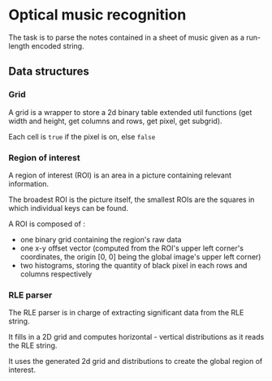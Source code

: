 # Optical music recognition

The task is to parse the notes contained in a sheet of music given as a run-length encoded string.

## Data structures

### Grid

A grid is a wrapper to store a 2d binary table extended util functions (get width and height, get columns and rows, get pixel, get subgrid).

Each cell is `true` if the pixel is on, else `false`

### Region of interest

A region of interest (ROI) is an area in a picture containing relevant information.

The broadest ROI is the picture itself, the smallest ROIs are the squares in which individual keys can be found.

A ROI is composed of :

- one binary grid containing the region's raw data
- one x-y offset vector (computed from the ROI's upper left corner's coordinates, the origin [0, 0] being the global image's upper left corner)
- two histograms, storing the quantity of black pixel in each rows and columns respectively

### RLE parser

The RLE parser is in charge of extracting significant data from the RLE string.

It fills in a 2D grid and computes horizontal - vertical distributions as it reads the RLE string.

It uses the generated 2d grid and distributions to create the global region of interest.